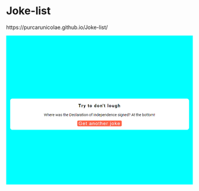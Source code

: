 # Joke-list
<p>https://purcarunicolae.github.io/Joke-list/
</p>
<img src="Images/img1.PNG" width=600px>
<bl>
